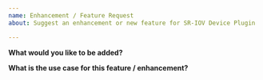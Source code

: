 ```yaml
---
name: Enhancement / Feature Request
about: Suggest an enhancement or new feature for SR-IOV Device Plugin

---
```

<!--  Please use this template to submit feature and enhancement requests -->


**What would you like to be added?**

**What is the use case for this feature / enhancement?**
